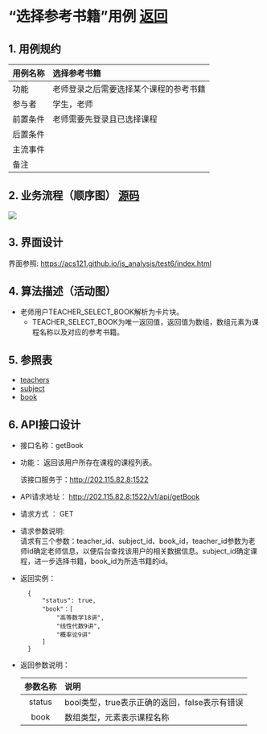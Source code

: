 # “选择参考书籍”用例 [返回](./README.md)
## 1. 用例规约


|用例名称|选择参考书籍|
|-------|:-------------|
|功能|老师登录之后需要选择某个课程的参考书籍|
|参与者|学生，老师|
|前置条件|老师需要先登录且已选择课程|
|后置条件| |
|主流事件| |
|备注| |

## 2. 业务流程（顺序图） [源码](./src/chooseBook.puml)
![](./images/chooseBook.png) 

## 3. 界面设计
界面参照: https://acs121.github.io/is_analysis/test6/index.html

## 4. 算法描述（活动图）

- 老师用户TEACHER_SELECT_BOOK解析为卡片块。
  - TEACHER_SELECT_BOOK为唯一返回值，返回值为数组，数组元素为课程名称以及对应的参考书籍。

## 5. 参照表

- [teachers](../数据库设计.md/#TEACHERS)
- [subject](../数据库设计.md/#SUBJECTS)
- [book](../数据库设计.md/#BOOK)
## 6. API接口设计

- 接口名称：getBook
    
- 功能：
    返回该用户所存在课程的课程列表。   
    
    该接口服务于：http://202.115.82.8:1522
    
- API请求地址： 
    http://202.115.82.8:1522/v1/api/getBook

- 请求方式 ：
    GET  

- 请求参数说明:        
    请求有三个参数：teacher_id、subject_id、book_id，teacher_id参数为老师id确定老师信息，以便后台查找该用户的相关数据信息。subject_id确定课程，进一步选择书籍，book_id为所选书籍的id。
    
- 返回实例：

        {
            "status": true,
            "book"：[
                "高等数学18讲",
                "线性代数9讲",
                "概率论9讲"
            ]
        }
  
- 返回参数说明：    
 
  |参数名称|说明|
  |:---------:|:--------------------------------------------------------|      
  |status|bool类型，true表示正确的返回，false表示有错误|
  |book|数组类型，元素表示课程名称|
